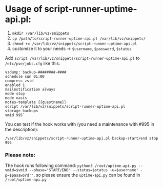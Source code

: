 # Usage of script-runner-uptime-api.pl: #

1. `mkdir /var/lib/vz/snippets`
2. `cp /path/to/script-runner-uptime-api.pl /var/lib/vz/snippets/`
3. `chmod +x /var/lib/vz/snippets/script-runner-uptime-api.pl`
4. customize it to your needs -> `$username`, `$password`, `$status` 

Add `script /var/lib/vz/snippets/script-runner-uptime-api.pl` to `/etc/pve/jobs.cfg` like this:
````
vzdump: backup-########-####
schedule sun 01:00
compress zstd
enabled 1
mailnotification always
mode stop
node oasis
notes-template {{guestname}}
script /var/lib/vz/snippets/script-runner-uptime-api.pl
storage backups
vmid 995`
````
You can test if the hook works with (you need a maintenance with #995 in the description):

`/var/lib/vz/snippets/script-runner-uptime-api.pl backup-start/end stop 995`

### Please note: ###

The hook runs following command: `python3 /root/uptime-api.py --vmid=$vmid --phase='START/END' --status=$status -u=$username' -p=$password'"`, so 
please ensure the `uptime-api.py` can be found in `/root/uptime-api.py`